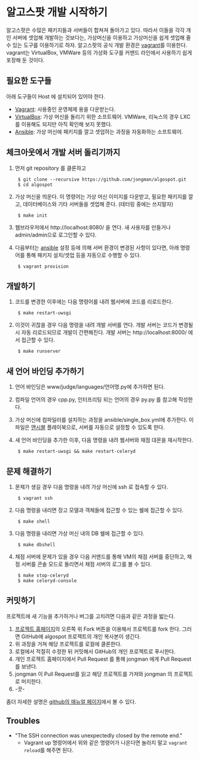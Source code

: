 
# 알고스팟 개발 시작하기

알고스팟은 수많은 패키지들과 서버들이 합쳐져 돌아가고 있다. 따라서 이들을 각각 개인 서버에 셋업해 개발하는 것보다는, 가상머신을 이용하고 가상머신을 쉽게 셋업해 줄 수 있는 도구를 이용하기로 하자. 알고스팟의 공식 개발 환경은 [vagrant](http://vagrantup.com)를 이용한다. vagrant는 VirtualBox, VMWare 등의 가상화 도구를 커맨드 라인에서 사용하기 쉽게 포장해 둔 것이다.

## 필요한 도구들

아래 도구들이 Host 에 설치되어 있어야 한다.

* [Vagrant](http://vagrantup.com): 사용중인 운영체제 용을 다운받는다.
* [VirtualBox](https://www.virtualbox.org/): 가상 머신을 돌리기 위한 소프트웨어. VMWare, 리눅스의 경우 LXC를 이용해도 되지만 아직 확인해 보지 못했다.
* [Ansible](http://docs.ansible.com/intro_installation.html): 가상 머신에 패키지를 깔고 셋업하는 과정을 자동화하는 소프트웨어.

## 체크아웃에서 개발 서버 돌리기까지

1. 먼저 git repository 를 클론하고

        $ git clone --recursive https://github.com/jongman/algospot.git
        $ cd algospot

1. 가상 머신을 띄운다. 이 명령어는 가상 머신 이미지를 다운받고, 필요한 패키지를 깔고, 데이터베이스와 기타 서버들을 셋업해 준다. (테터링 중에는 쓰지말자)

        $ make init

1. 웹브라우저에서 http://localhost:8080/ 을 연다. 새 사용자를 만들거나 admin/admin으로 로그인할 수 있다.

1. 다음부터는 [ansible](https://github.com/jongman/algospot/blob/master/ansible/single_box.yml) 설정 등에 의해 서버 환경이 변경된 사항이 있다면, 아래 명령어를 통해 패키지 설치/셋업 등을 자동으로 수행할 수 있다.

        $ vagrant provision

## 개발하기

1. 코드를 변경한 이후에는 다음 명령어를 내려 웹서버에 코드를 리로드한다.

        $ make restart-uwsgi

1. 이것이 귀찮을 경우 다음 명령을 내려 개발 서버를 연다. 개발 서버는 코드가 변경될 시 자동 리로드되므로 개발이 간편해진다. 개발 서버는 http://localhost:8000/ 에서 접근할 수 있다.

        $ make runserver

## 새 언어 바인딩 추가하기

1. 언어 바인딩은 www/judge/languages/언어명.py에 추가하면 된다.
1. 컴파일 언어의 경우 cpp.py, 인터프리팅 되는 언어의 경우 py.py 를 참고해 작성한다.
1. 가상 머신에 컴파일러를 설치하는 과정을 ansible/single_box.yml에 추가한다. 이 파일은 [앤시블](http://docs.ansible.com/) 플레이북으로, 서버를 자동으로 설정할 수 있도록 한다.
1. 새 언어 바인딩을 추가한 이후, 다음 명령을 내려 웹서버와 채점 대몬을 재시작한다.

        $ make restart-uwsgi && make restart-celeryd

## 문제 해결하기

1. 문제가 생길 경우 다음 명령을 내려 가상 머신에 ssh 로 접속할 수 있다.

        $ vagrant ssh

1. 다음 명령을 내리면 장고 모델과 객체들에 접근할 수 있는 쉘에 접근할 수 있다.

        $ make shell

1. 다음 명령을 내리면 가상 머신 내의 DB 쉘에 접근할 수 있다.

        $ make dbshell

1. 채점 서버에 문제가 있을 경우 다음 커맨드를 통해 VM의 채점 서버를 중단하고, 채점 서버를 콘솔 모드로 돌리면서 채점 서버의 로그를 볼 수 있다.

		$ make stop-celeryd
		$ make celeryd-console

## 커밋하기

프로젝트에 새 기능을 추가하거나 버그를 고치려면 다음과 같은 과정을 밟는다.

1. [프로젝트 홈페이지](https://github.com/jongman/algospot)의 오른쪽 위 Fork 버튼을 이용해서 프로젝트를 fork 한다. 그러면 GitHub에 algospot 프로젝트의 개인 복사본이 생긴다.
1. 위 과정을 거쳐 해당 프로젝트를 로컬에 클론한다.
1. 로컬에서 적절히 수정한 뒤 커밋해서 GitHub의 개인 프로젝트로 푸시한다.
1. 개인 프로젝트 홈페이지에서 Pull Request 를 통해 jongman 에게 Pull Request 를 보낸다.
1. jongman 이 Pull Request를 읽고 해당 프로젝트를 가져와 jongman 의 프로젝트로 머지한다.
1. -끗-

좀더 자세한 설명은 [github의 매뉴얼 페이지](http://help.github.com/send-pull-requests/)에서 볼 수 있다.

## Troubles

* "The SSH connection was unexpectedly closed by the remote end."
	* Vagrant up 명령어에서 위와 같은 명령어가 나온다면 놀라지 말고 `vagrant reload`를 해주면 된다.
